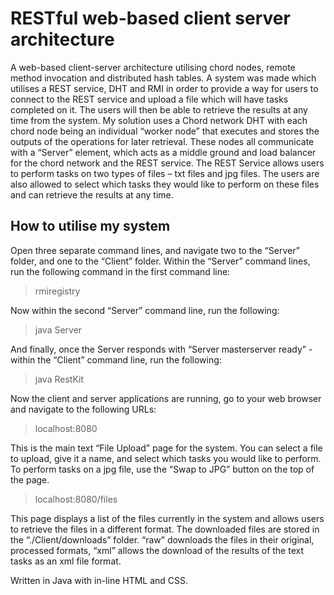 # RESTful web-based client server architecture
 A web-based client-server architecture utilising chord nodes, remote method invocation and distributed hash tables. 
 A system was made which utilises a REST service, DHT and RMI in order to provide a way for users to connect to the REST service and upload a file which will have tasks completed on it. The users will then be able to retrieve the results at any time from the system.
My solution uses a Chord network DHT with each chord node being an individual “worker node” that executes and stores the outputs of the operations for later retrieval. These nodes all communicate with a “Server” element, which acts as a middle ground and load balancer for the chord network and the REST service. The REST Service allows users to perform tasks on two types of files – txt files and jpg files. The users are also allowed to select which tasks they would like to perform on these files and can retrieve the results at any time.

## How to utilise my system
Open three separate command lines, and navigate two to the “Server” folder, and one to the “Client” folder.
Within the “Server” command lines, run the following command in the first command line:
>rmiregistry

Now within the second “Server” command line, run the following:
>java Server

And finally, once the Server responds with “Server masterserver ready” - within the “Client” command line, run the following:
>java RestKit

Now the client and server applications are running, go to your web browser and navigate to the following URLs:
>localhost:8080

This is the main text “File Upload” page for the system. You can select a file to upload, give it a name, and select which tasks you would like to perform. To perform tasks on a jpg file, use the “Swap to JPG” button on the top of the page.

>localhost:8080/files

This page displays a list of the files currently in the system and allows users to retrieve the files in a different format. The downloaded files are stored in the “./Client/downloads” folder. “raw” downloads the files in their original, processed formats, “xml” allows the download of the results of the text tasks as an xml file format. 

 Written in Java with in-line HTML and CSS.
